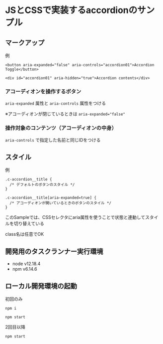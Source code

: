 # JSとCSSで実装するaccordionのサンプル

## マークアップ

例

```
<button aria-expanded="false" aria-controls="accordion01">Accordion Toggle</button>

<div id="accordion01" aria-hidden="true">Accordion contents</div>
```

### アコーディオンを操作するボタン
`aria-expanded` 属性と `aria-controls` 属性をつける

※アコーディオンが閉じているときは `aria-expanded="false"`

### 操作対象のコンテンツ（アコーディオンの中身）
`aria-controls` で指定した名前と同じIDをつける


## スタイル

例
```
.c-accordion__title {
  /* デフォルトのボタンのスタイル */
}

.c-accordion__title[aria-expanded=true] {
  /* アコーディオンが開いているときのボタンのスタイル */
}
```

このSampleでは、CSSセレクタにaria属性を使うことで状態と連動してスタイルを切り替えている

class名は任意でOK


## 開発用のタスクランナー実行環境
* node v12.18.4
* npm v6.14.6

## ローカル開発環境の起動

初回のみ
```
npm i
```

```
npm start
```

2回目以降

```
npm start
```

